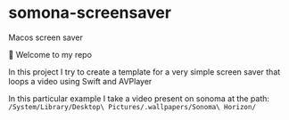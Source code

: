 # somona-screensaver
Macos screen saver

👋 Welcome to my repo 

In this project I try to create a template for a very simple screen saver that loops a video using Swift and AVPlayer


In this particular example I take a video present on sonoma at the path: `/System/Library/Desktop\ Pictures/.wallpapers/Sonoma\ Horizon/`
